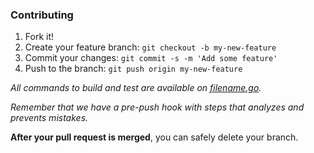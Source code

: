 ### Contributing

1. Fork it!
2. Create your feature branch: `git checkout -b my-new-feature`
3. Commit your changes: `git commit -s -m 'Add some feature'`
4. Push to the branch: `git push origin my-new-feature`

*All commands to build and test are available on [filename.go](filename.go).*

*Remember that we have a pre-push hook with steps that analyzes and prevents mistakes.*

**After your pull request is merged**, you can safely delete your branch.
